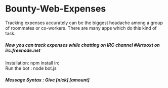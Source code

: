 Bounty-Web-Expenses
===================

Tracking expenses accurately can be the biggest headache among a group of roommates or co-workers. There are many apps which do this kind of task.
</br>

<h5>Now you can track expenses while chatting on IRC channel #Artooxt on irc.freenode.net </h5>

Installation: npm install irc
</br>
Run the bot : node bot.js

<h5> Message Syntax : Give [nick] [amount] <h5>


